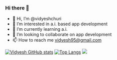 ### Hi there 👋

<!--
**vidyesh95/vidyesh95** is a ✨ _special_ ✨ repository because its `README.md` (this file) appears on your GitHub profile.

Here are some ideas to get you started:

- 🔭 I’m currently working on ...
- 🌱 I’m currently learning ...
- 👯 I’m looking to collaborate on ...
- 🤔 I’m looking for help with ...
- 💬 Ask me about ...
- 📫 How to reach me: ...
- 😄 Pronouns: ...
- ⚡ Fun fact: ...
-->
- 👋 Hi, I’m @vidyeshchuri
- 👀 I’m interested in a.i. based app development
- 🌱 I’m currently learning a.i.
- 💞️ I’m looking to collaborate on app development
- 📫 How to reach me vidyesh95@gmail.com

[![Vidyesh GitHub stats](https://github-readme-stats.vercel.app/api?username=vidyesh95)](https://github.com/vidyesh95/github-readme-stats)
[![Top Langs](https://github-readme-stats.vercel.app/api/top-langs/?username=vidyesh95&langs_count=8)](https://github.com/vidyesh95/github-readme-stats)
![](https://komarev.com/ghpvc/?username=vidyesh95)

